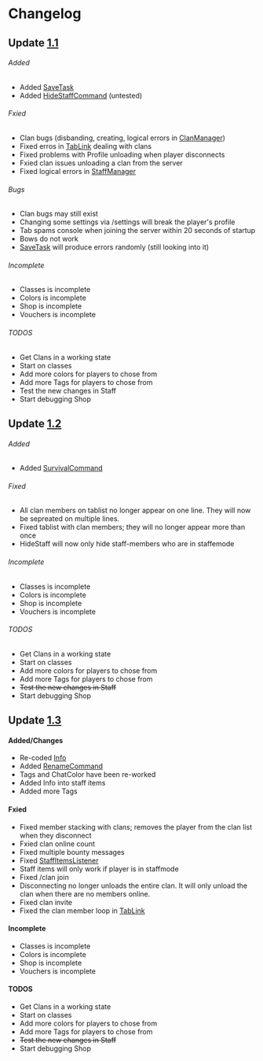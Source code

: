 # Changelog

## Update [1.1](https://github.com/Anthrax-Network/Fall/releases/tag/1.1)
###### Added
- Added [SaveTask](https://github.com/Anthrax-Network/Fall/blob/master/src/main/java/me/hackusatepvp/fall/util/MySQL.java)
- Added [HideStaffCommand](https://github.com/Anthrax-Network/Fall/blob/1.1/src/main/java/me/hackusatepvp/fall/staff/commands/HideStaffCommand.java) (untested)
###### Fxied
- Clan bugs (disbanding, creating, logical errors in [ClanManager](https://github.com/Anthrax-Network/Fall/blob/1.1/src/main/java/me/hackusatepvp/fall/clans/ClanManager.java))
- Fixed erros in [TabLink](https://github.com/Anthrax-Network/Fall/blob/1.1/src/main/java/me/hackusatepvp/fall/tab/TabLink.java) dealing with clans
- Fixed problems with Profile unloading when player disconnects
- Fxied clan issues unloading a clan from the server
- Fixed logical errors in [StaffManager](https://github.com/Anthrax-Network/Fall/blob/1.1/src/main/java/me/hackusatepvp/fall/staff/managers/StaffManager.java)
###### Bugs
- Clan bugs may still exist 
- Changing some settings via /settings will break the player's profile
- Tab spams console when joining the server within 20 seconds of startup
- Bows do not work
- [SaveTask](https://github.com/Anthrax-Network/Fall/blob/master/src/main/java/me/hackusatepvp/fall/util/MySQL.java) will produce errors randomly (still looking into it)
###### Incomplete
- Classes is incomplete
- Colors is incomplete
- Shop is incomplete
- Vouchers is incomplete
###### TODOS
- Get Clans in a working state
- Start on classes
- Add more colors for players to chose from
- Add more Tags for players to chose from
- Test the new changes in Staff
- Start debugging Shop

## Update [1.2](https://github.com/Anthrax-Network/Fall/releases/tag/1.2)
###### Added
- Added [SurvivalCommand](https://github.com/Anthrax-Network/Fall/blob/1.2/src/main/java/me/hackusatepvp/fall/command/SurvivalCommand.java)
###### Fixed
- All clan members on tablist no longer appear on one line. They will now be sepreated on multiple lines.
- Fixed tablist with clan members; they will no longer appear more than once
- HideStaff will now only hide staff-members who are in staffemode
###### Incomplete
- Classes is incomplete
- Colors is incomplete
- Shop is incomplete
- Vouchers is incomplete
###### TODOS
- Get Clans in a working state
- Start on classes
- Add more colors for players to chose from
- Add more Tags for players to chose from
- ~~Test the new changes in Staff~~
- Start debugging Shop

## Update [1.3](https://github.com/Anthrax-Network/Fall/releases/tag/1.3)
#### Added/Changes
- Re-coded [Info](https://github.com/Anthrax-Network/Fall/tree/master/src/main/java/me/hackusatepvp/fall/info)
- Added [RenameCommand](https://github.com/Anthrax-Network/Fall/blob/master/src/main/java/me/hackusatepvp/fall/command/RenameCommand.java)
- Tags and ChatColor have been re-worked
- Added Info into staff items
- Added more Tags
#### Fxied
- Fixed member stacking with clans; removes the player from the clan list when they disconnect
- Fxied clan online count
- Fixed multiple bounty messages
- Fixed [StaffItemsListener](https://github.com/Anthrax-Network/Fall/blob/master/src/main/java/me/hackusatepvp/fall/staff/listeners/StaffItemsListener.java) 
- Staff items will only work if player is in staffmode
- Fixed /clan join
- Disconnecting no longer unloads the entire clan. It will only unload the clan when there are no members online.
- Fixed clan invite
- Fixed the clan member loop in [TabLink](https://github.com/Anthrax-Network/Fall/blob/master/src/main/java/me/hackusatepvp/fall/tab/TabLink.java)
#### Incomplete
- Classes is incomplete
- Colors is incomplete
- Shop is incomplete
- Vouchers is incomplete
#### TODOS
- Get Clans in a working state
- Start on classes
- Add more colors for players to chose from
- Add more Tags for players to chose from
- ~~Test the new changes in Staff~~
- Start debugging Shop
